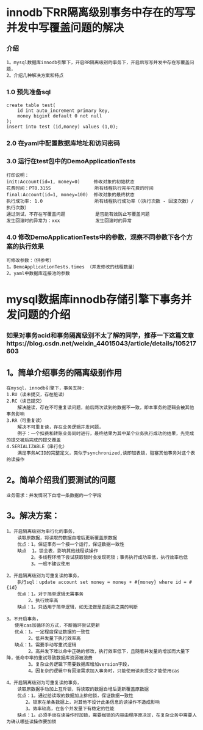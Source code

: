 # innodb下RR隔离级别事务中存在的写写并发中写覆盖问题的解决

### 介绍
```
1。mysql数据库innodb引擎下，开启RR隔离级别的事务下，开启后写写并发中存在写覆盖问题，
2。介绍几种解决方案和特点
```
### 1.0 预先准备sql
```
create table test(
    id int auto_increment primary key,
    money bigint default 0 not null
);
insert into test (id,money) values (1,0);
```
### 2.0 在yaml中配置数据库地址和访问密码
### 3.0 运行在test包中的DemoApplicationTests
```
打印说明：
init:Account(id=1, money=0)     修改对象的初始状态
花费时间：PT0.315S                所有线程执行完毕花费的时间
final:Account(id=1, money=100)  修改对象的最终状态
执行成功率: 1.0                   所有线程执行成功率（（执行次数 - 回滚次数）/ 执行次数）
通过测试，不存在写覆盖问题           是否能有效防止写覆盖问题
发生回滚时的异常为：xxx             发生回滚时的异常
```
### 4.0 修改DemoApplicationTests中的参数，观察不同参数下各个方案的执行效果
```
可修改参数：（供参考）
1。DemoApplicationTests.times （并发修改的线程数量）
2。yaml中数据库连接池的参数
```

# mysql数据库innodb存储引擎下事务并发问题的介绍
### 如果对事务acid和事务隔离级别不太了解的同学，推荐一下这篇文章https://blog.csdn.net/weixin_44015043/article/details/105217603
## 1。简单介绍事务的隔离级别作用
    在mysql，innodb引擎下，事务支持:
    1.RU（读未提交，存在脏读）
    2.RC（读已提交）
        解决脏读，存在不可重复读问题，前后两次读到的数据不一致，即本事务的逻辑会被其他事务影响
    3.RR（可重复读）
        解决不可重复读，存在业务逻辑并发问题，
        例子：一个扣费和转账业务同时进行，最终结果为其中某个业务执行成功的结果，先完成的提交被后完成的提交覆盖
    4.SERIALIZABLE（串行化）
        满足事务ACID的完整定义，类似于synchronized,读即加表锁，阻塞其他事务对这个表的读操作
## 2。简单介绍我们要测试的问题
    业务需求：并发情况下自增一条数据的一个字段
## 3。解决方案：
    1。开启隔离级别为串行化的事务，
        读取原数据，将读取的数据自增后更新覆盖原数据
        优点：1。保证事务一个接一个运行，保证数据一致性
        缺点  1。锁全表，影响其他线程读操作
             2。多线程环境下尝试获取锁时会发现死锁；事务执行成功率低，执行效率也低
             3。一般不建议使用
         
    2。开启隔离级别为可重复读的事务，
        执行sql：update account set money = money + #{money} where id = #{id}
        优点：1。对于简单逻辑无需事务
            2。执行效率高
        缺点：1。只适用于简单逻辑，如无法做是否超卖之类的判断
       
    3。不开启事务，
       使用cas加循环的方式，不断循环尝试更新
       优点：1。一定程度保证数据的一致性
            2。低并发量下执行效率高
       缺点：1。需要手动写重试逻辑
            2。高并发下难以命中正确的修改，执行效率低下，且随着并发量的增加而大量下降，低命中率的重试导致数据库资源被浪费
            3。复杂业务逻辑下需要数据库增加version字段，
            4。因复杂的逻辑中有回滚需求加入事务时，只能使用读未提交才能使用cas
           
    4。开启隔离级别为可重复读的事务，
        读取原数据手动加上互斥锁，将读取的数据自增后更新覆盖原数据
        优点：1。通过给读取的数据加上排他锁，保证数据一致性
           2。锁家在单条数据上，对其他不设计此条信息的读操作不造成影响
           3。效率较高，在各个并发量下有稳定的性能
        缺点：1。必须手动在读操作时加锁，需要枷锁的内容由程序原决定，在复杂业务中需要人为确认哪些读操作要加锁
    

